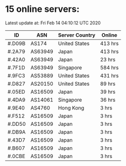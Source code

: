 # 15 online servers:

Latest update at: Fri Feb 14 04:10:12 UTC 2020

| ID | ASN | Server Country | Online |
| -- | --- | -------------- | ------ |
| #.D09B | AS174 | United States | 413 hrs |
| #.2A79 | AS63949 | Japan | 413 hrs |
| #.42A0 | AS63949 | Japan | 23 hrs |
| #.7F1D | AS63949 | Singapore | 584 hrs |
| #.9FC3 | AS53889 | United States | 431 hrs |
| #.D827 | AS20150 | United States | 89 hrs |
| #.05ED | AS16509 | Japan | 39 hrs |
| #.4DA9 | AS14061 | Singapore | 36 hrs |
| #.9E40 | AS4760 | Hong Kong | 3 hrs |
| #.F512 | AS16509 | Japan | 3 hrs |
| #.DD50 | AS16509 | Japan | 3 hrs |
| #.DB9A | AS16509 | Japan | 3 hrs |
| #.43D7 | AS16509 | Japan | 3 hrs |
| #.B607 | AS16509 | Japan | 3 hrs |
| #.0CBE | AS16509 | Japan | 3 hrs |

